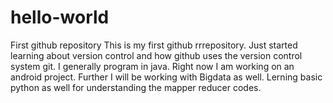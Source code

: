 # hello-world
First github repository
This is my first github rrrepository. Just started learning about version control and how github uses the version control system git.
I generally program in java. 
Right now I am working on an android project.
Further I will be working with Bigdata as well.
Lerning basic python as well for understanding the mapper reducer codes.

